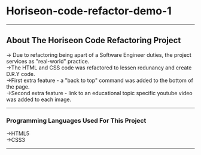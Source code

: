 # Horiseon-code-refactor-demo-1<br>
<hr>
<h2> About The Horiseon Code Refactoring Project</h2>
-> Due to refactoring being apart of a Software Engineer duties, the project services as "real-world" practice.<br>
->The HTML and CSS code was refactored to lessen redunancy and create D.R.Y code.<br>
->First extra feature - a "back to top" command was added to the bottom of the page.<br>
->Second extra feature - link to an educational topic specific youtube video was added to each image.<br>
<hr>
<h3>Programming Languages Used For This Project</h3>
->HTML5<br>
->CSS3<br>
<hr>

